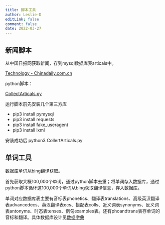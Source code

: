 ```yaml
---
title: 脚本工具
author: Leslie-D
editLink: false
comment: false
date: 2022-03-27
---
```


## 新闻脚本

从中国日报网获取新闻，存到mysql数据库表articals中。

[Technology - Chinadaily.com.cn](http://www.chinadaily.com.cn/business/tech)

python脚本：

[CollectArticals.py](/scripts/CollectArticals.py)

运行脚本前先安装几个第三方库

- pip3 install pymysql
- pip3 install requests
- pip3 install fake_useragent
- pip3 install lxml

安装成功后 python3 CollertArticals.py

## 单词工具

数据库单词从bing翻译获取。

首先获取大概100,000个单词，通过python脚本去重；将单词存入数据库，通过python脚本循环这100,000个单词从bing获取翻译信息，存入数据库。

单词对应数据库表主要有音标表phonetics、翻译表translations、高级英汉翻译表advancedecs、英汉翻译表ecs、搭配表colls、近义词表synonyms、反义词表antonyms、时态表tenses、例句examples表。还有phoandtrans表存单词的音标和翻译。具体数据库设计见[数据字典](/projects/reading/数据字典.md)